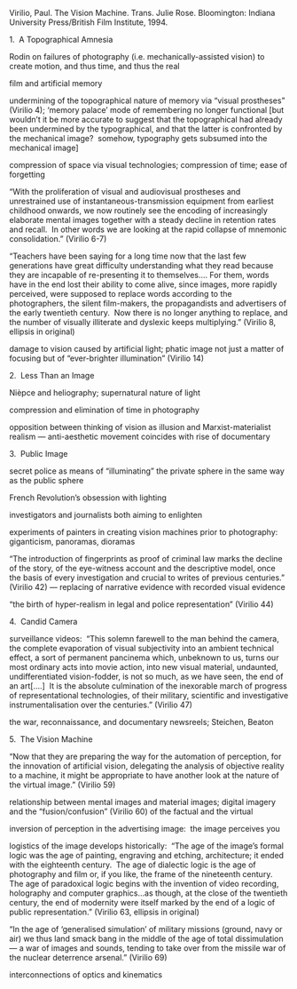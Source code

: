 Virilio, Paul. The Vision Machine. Trans. Julie Rose. Bloomington: Indiana University Press/British Film Institute, 1994.

1.  A Topographical Amnesia

Rodin on failures of photography (i.e. mechanically-assisted vision) to create motion, and thus time, and thus the real

film and artificial memory

undermining of the topographical nature of memory via “visual prostheses” (Virilio 4); ‘memory palace’ mode of remembering no longer functional [but wouldn’t it be more accurate to suggest that the topographical had already been undermined by the typographical, and that the latter is confronted by the mechanical image?  somehow, typography gets subsumed into the mechanical image]

compression of space via visual technologies; compression of time; ease of forgetting

“With the proliferation of visual and audiovisual prostheses and unrestrained use of instantaneous-transmission equipment from earliest childhood onwards, we now routinely see the encoding of increasingly elaborate mental images together with a steady decline in retention rates and recall.  In other words we are looking at the rapid collapse of mnemonic consolidation.” (Virilio 6-7)

“Teachers have been saying for a long time now that the last few generations have great difficulty understanding what they read because they are incapable of re-presenting it to themselves…. For them, words have in the end lost their ability to come alive, since images, more rapidly perceived, were supposed to replace words according to the photographers, the silent film-makers, the propagandists and advertisers of the early twentieth century.  Now there is no longer anything to replace, and the number of visually illiterate and dyslexic keeps multiplying.” (Virilio 8, ellipsis in original)

damage to vision caused by artificial light; phatic image not just a matter of focusing but of “ever-brighter illumination” (Virilio 14)

2.  Less Than an Image

Nièpce and heliography; supernatural nature of light

compression and elimination of time in photography

opposition between thinking of vision as illusion and Marxist-materialist realism — anti-aesthetic movement coincides with rise of documentary

3.  Public Image

secret police as means of “illuminating” the private sphere in the same way as the public sphere

French Revolution’s obsession with lighting

investigators and journalists both aiming to enlighten

experiments of painters in creating vision machines prior to photography:  giganticism, panoramas, dioramas

“The introduction of fingerprints as proof of criminal law marks the decline of the story, of the eye-witness account and the descriptive model, once the basis of every investigation and crucial to writes of previous centuries.” (Virilio 42) — replacing of narrative evidence with recorded visual evidence

“the birth of hyper-realism in legal and police representation” (Virilio 44)

4.  Candid Camera

surveillance videos:  “This solemn farewell to the man behind the camera, the complete evaporation of visual subjectivity into an ambient technical effect, a sort of permanent pancinema which, unbeknown to us, turns our most ordinary acts into movie action, into new visual material, undaunted, undifferentiated vision-fodder, is not so much, as we have seen, the end of an art[....]  It is the absolute culmination of the inexorable march of progress of representational technologies, of their military, scientific and investigative instrumentalisation over the centuries.” (Virilio 47)

the war, reconnaissance, and documentary newsreels; Steichen, Beaton

5.  The Vision Machine

“Now that they are preparing the way for the automation of perception, for the innovation of artificial vision, delegating the analysis of objective reality to a machine, it might be appropriate to have another look at the nature of the virtual image.” (Virilio 59)

relationship between mental images and material images; digital imagery and the “fusion/confusion” (Virilio 60) of the factual and the virtual

inversion of perception in the advertising image:  the image perceives you

logistics of the image develops historically:  “The age of the image’s formal logic was the age of painting, engraving and etching, architecture; it ended with the eighteenth century.  The age of dialectic logic is the age of photography and film or, if you like, the frame of the nineteenth century.  The age of paradoxical logic begins with the invention of video recording, holography and computer graphics…as though, at the close of the twentieth century, the end of modernity were itself marked by the end of a logic of public representation.” (Virilio 63, ellipsis in original)

“In the age of ‘generalised simulation’ of military missions (ground, navy or air) we thus land smack bang in the middle of the age of total dissimulation — a war of images and sounds, tending to take over from the missile war of the nuclear deterrence arsenal.” (Virilio 69)

interconnections of optics and kinematics
